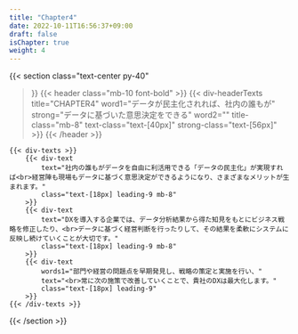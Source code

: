 ```yaml
---
title: "Chapter4"
date: 2022-10-11T16:56:37+09:00
draft: false
isChapter: true
weight: 4
---
```


{{< section
    class="text-center py-40"
>}}
    {{< header
        class="mb-10 font-bold"
    >}}
        {{< div-headerTexts
            title="CHAPTER4"
            word1="データが民主化されれば、社内の誰もが"
            strong="データに基づいた意思決定をできる"
            word2=""
            title-class="mb-8"
            text-class="text-[40px]"
            strong-class="text-[56px]"
        >}}
    {{< /header >}}

    {{< div-texts >}}
        {{< div-text
            text="社内の誰もがデータを自由に利活用できる「データの民主化」が実現すれば<br>経営陣も現場もデータに基づく意思決定ができるようになり、さまざまなメリットが生まれます。"
            class="text-[18px] leading-9 mb-8"
        >}} 
        {{< div-text
            text="DXを導入する企業では、データ分析結果から得た知見をもとにビジネス戦略を修正したり、<br>データに基づく経営判断を行ったりして、その結果を柔軟にシステムに反映し続けていくことが大切です。"
            class="text-[18px] leading-9 mb-8"
        >}} 
        {{< div-text
            words1="部門や経営の問題点を早期発見し、戦略の策定と実施を行い、"
            text="<br>常に次の施策で改善していくことで、貴社のDXは最大化します。"
            class="text-[18px] leading-9"
        >}} 
    {{< /div-texts >}}
{{< /section >}}
